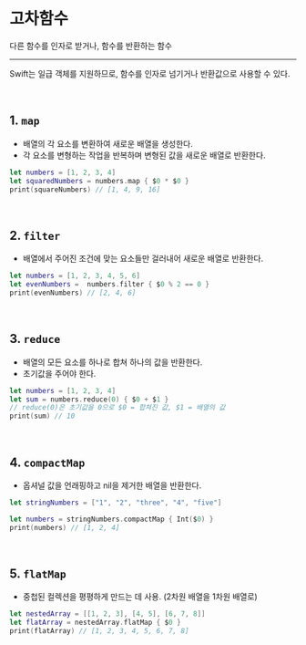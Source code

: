 # 고차함수
다른 함수를 인자로 받거나, 함수를 반환하는 함수

---

Swift는 일급 객체를 지원하므로, 함수를 인자로 넘기거나 반환값으로 사용할 수 있다.

<br>

## 1. `map`
- 배열의 각 요소를 변환하여 새로운 배열을 생성한다.
- 각 요소를 변형하는 작업을 반복하며 변형된 값을 새로운 배열로 반환한다.

```swift
let numbers = [1, 2, 3, 4]
let squaredNumbers = numbers.map { $0 * $0 }
print(squareNumbers) // [1, 4, 9, 16]
```

<br>

## 2. `filter`
- 배열에서 주어진 조건에 맞는 요소들만 걸러내어 새로운 배열로 반환한다.

```swift
let numbers = [1, 2, 3, 4, 5, 6]
let evenNumbers =  numbers.filter { $0 % 2 == 0 }
print(evenNumbers) // [2, 4, 6]
```

<br>

## 3. `reduce`
- 배열의 모든 요소를 하나로 합쳐 하나의 값을 반환한다.
- 초기값을 주어야 한다.

```swift
let numbers = [1, 2, 3, 4]
let sum = numbers.reduce(0) { $0 + $1 }
// reduce(0)은 초기값을 0으로 $0 = 합쳐진 값, $1 = 배열의 값
print(sum) // 10
```

<br>

## 4. `compactMap`
- 옵셔널 값을 언래핑하고 nil을 제거한 배열을 반환한다.

```swift
let stringNumbers = ["1", "2", "three", "4", "five"]

let numbers = stringNumbers.compactMap { Int($0) }
print(numbers) // [1, 2, 4]
```

<br>

## 5. `flatMap`
- 중첩된 컬렉션을 평평하게 만드는 데 사용. (2차원 배열을 1차원 배열로)

```swift
let nestedArray = [[1, 2, 3], [4, 5], [6, 7, 8]]
let flatArray = nestedArray.flatMap { $0 }
print(flatArray) // [1, 2, 3, 4, 5, 6, 7, 8]
```

